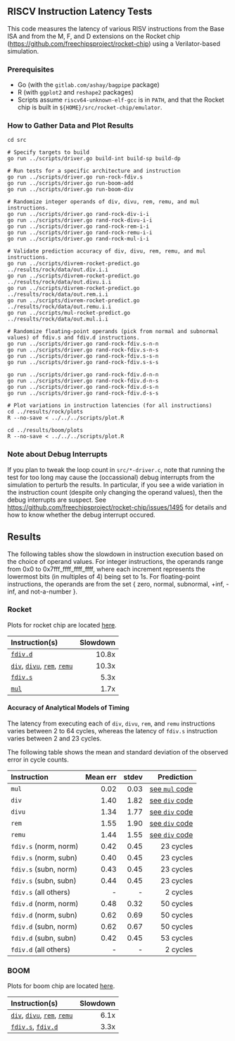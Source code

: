 ## RISCV Instruction Latency Tests

This code measures the latency of various RISV instructions from the Base ISA and from the M, F, and D extensions on the Rocket chip (https://github.com/freechipsproject/rocket-chip) using a Verilator-based simulation.


### Prerequisites

  - Go (with the `gitlab.com/ashay/bagpipe` package)
  - R (with `ggplot2` and `reshape2` packages)
  - Scripts assume `riscv64-unknown-elf-gcc` is in `PATH`, and that the Rocket chip is built in `${HOME}/src/rocket-chip/emulator`.


### How to Gather Data and Plot Results

    cd src
    
    # Specify targets to build
    go run ../scripts/driver.go build-int build-sp build-dp
    
    # Run tests for a specific architecture and instruction
    go run ../scripts/driver.go run-rock-fdiv.s
    go run ../scripts/driver.go run-boom-add
    go run ../scripts/driver.go run-boom-div

    # Randomize integer operands of div, divu, rem, remu, and mul instructions.
    go run ../scripts/driver.go rand-rock-div-i-i
    go run ../scripts/driver.go rand-rock-divu-i-i
    go run ../scripts/driver.go rand-rock-rem-i-i
    go run ../scripts/driver.go rand-rock-remu-i-i
    go run ../scripts/driver.go rand-rock-mul-i-i

    # Validate prediction accuracy of div, divu, rem, remu, and mul instructions.
    go run ../scripts/divrem-rocket-predict.go ../results/rock/data/out.div.i.i
    go run ../scripts/divrem-rocket-predict.go ../results/rock/data/out.divu.i.i
    go run ../scripts/divrem-rocket-predict.go ../results/rock/data/out.rem.i.i
    go run ../scripts/divrem-rocket-predict.go ../results/rock/data/out.remu.i.i
    go run ../scripts/mul-rocket-predict.go ../results/rock/data/out.mul.i.i

    # Randomize floating-point operands (pick from normal and subnormal values) of fdiv.s and fdiv.d instructions.
    go run ../scripts/driver.go rand-rock-fdiv.s-n-n
    go run ../scripts/driver.go rand-rock-fdiv.s-n-s
    go run ../scripts/driver.go rand-rock-fdiv.s-s-n
    go run ../scripts/driver.go rand-rock-fdiv.s-s-s

    go run ../scripts/driver.go rand-rock-fdiv.d-n-n
    go run ../scripts/driver.go rand-rock-fdiv.d-n-s
    go run ../scripts/driver.go rand-rock-fdiv.d-s-n
    go run ../scripts/driver.go rand-rock-fdiv.d-s-s
    
    # Plot variations in instruction latencies (for all instructions)
    cd ../results/rock/plots
    R --no-save < ../../../scripts/plot.R

    cd ../results/boom/plots
    R --no-save < ../../../scripts/plot.R


### Note about Debug Interrupts

If you plan to tweak the loop count in `src/*-driver.c`, note that running the test for too long may cause the (occassional) debug interrupts from the simulation to perturb the results.  In particular, if you see a wide variation in the instruction count (despite only changing the operand values), then the debug interrupts are suspect.  See https://github.com/freechipsproject/rocket-chip/issues/1495 for details and how to know whether the debug interrupt occured.


## Results

The following tables show the slowdown in instruction execution based on the choice of operand values.  For integer instructions, the operands range from 0x0 to 0x7fff\_ffff\_ffff\_ffff, where each increment represents the lowermost bits (in multiples of 4) being set to 1s.  For floating-point instructions, the operands are from the set { zero, normal, subnormal, +inf, -inf, and not-a-number }.

### Rocket

Plots for rocket chip are located [here](rocket-results.md).

|  **Instruction(s)** | **Slowdown** |
| :------------------ | -----------: |
| [`fdiv.d`](results/rock/plots/plot-fdiv.d.png) | 10.8x |
| [`div`](results/rock/plots/plot-div.png), [`divu`](results/rock/plots/plot-divu.png), [`rem`](results/rock/plots/plot-rem.png), [`remu`](results/rock/plots/plot-remu.png) | 10.3x |
| [`fdiv.s`](results/rock/plots/plot-fdiv.s.png) | 5.3x |
| [`mul`](results/rock/plots/plot-mul.png) | 1.7x |


#### Accuracy of Analytical Models of Timing

The latency from executing each of `div`, `divu`, `rem`, and `remu` instructions varies between 2 to 64 cycles, whereas the latency of `fdiv.s` instruction varies between 2 and 23 cycles.

The following table shows the mean and standard deviation of the observed error in cycle counts.

| **Instruction**       | **Mean err** | **stdev** | **Prediction** |
| :-------------------- | -----------: | --------: | -------------: |
| `mul`                 | 0.02         | 0.03      | [see `mul` code](scripts/mul-rocket-predict.go)    |
| `div`                 | 1.40         | 1.82      | [see `div` code](scripts/divrem-rocket-predict.go) |
| `divu`                | 1.34         | 1.77      | [see `div` code](scripts/divrem-rocket-predict.go) |
| `rem`                 | 1.55         | 1.90      | [see `div` code](scripts/divrem-rocket-predict.go) |
| `remu`                | 1.44         | 1.55      | [see `div` code](scripts/divrem-rocket-predict.go) |
| `fdiv.s` (norm, norm) | 0.42         | 0.45      | 23 cycles      |
| `fdiv.s` (norm, subn) | 0.40         | 0.45      | 23 cycles      |
| `fdiv.s` (subn, norm) | 0.43         | 0.45      | 23 cycles      |
| `fdiv.s` (subn, subn) | 0.44         | 0.45      | 23 cycles      |
| `fdiv.s` (all others) |    -         |    -      |  2 cycles      |
| `fdiv.d` (norm, norm) | 0.48         | 0.32      | 50 cycles      |
| `fdiv.d` (norm, subn) | 0.62         | 0.69      | 50 cycles      |
| `fdiv.d` (subn, norm) | 0.62         | 0.67      | 50 cycles      |
| `fdiv.d` (subn, subn) | 0.42         | 0.45      | 53 cycles      |
| `fdiv.d` (all others) |    -         |    -      |  2 cycles      |


### BOOM

Plots for boom chip are located [here](boom-results.md).

| **Instruction(s)** | **Slowdown** |
| :----------------- | -----------: |
| [`div`](results/boom/plots/plot-div.png), [`divu`](results/boom/plots/plot-divu.png), [`rem`](results/boom/plots/plot-rem.png), [`remu`](results/boom/plots/plot-remu.png) | 6.1x |
| [`fdiv.s`](results/boom/plots/plot-fdiv.s.png), [`fdiv.d`](results/boom/plots/plot-fdiv.d.png) | 3.3x |
